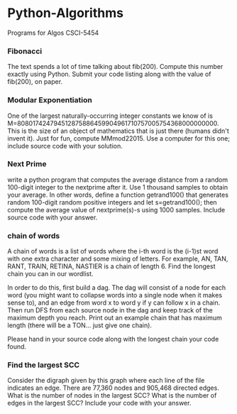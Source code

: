 # Python-Algorithms
Programs for Algos CSCI-5454  

### Fibonacci
The text spends a lot of time talking about fib(200). Compute this number exactly using Python. Submit your code listing along with the value of fib(200), on paper.

### Modular Exponentiation
One of the largest naturally-occurring integer constants we know of is M=808017424794512875886459904961710757005754368000000000. This is the size of an object of mathematics that is just there (humans didn't invent it). 
Just for fun, compute MMmod22015. Use a computer for this one; include source code with your solution.

### Next Prime
write a python program that computes the average distance from a random 100-digit integer to the nextprime after it. Use 1 thousand samples to obtain your average. In other words, define a function getrand100() that generates random 100-digit random positive integers and let s=getrand100(); then compute the average value of nextprime(s)-s using 1000 samples. Include source code with your answer.

### chain of words
A chain of words is a list of words where the i-th word is the (i-1)st word with one extra character and some mixing of letters. For example, AN, TAN, RANT, TRAIN, RETINA, NASTIER is a chain of length 6. Find the longest chain you can in our wordlist.

In order to do this, first build a dag. The dag will consist of a node for each word (you might want to collapse words into a single node when it makes sense to), and an edge from word x to word y if y can follow x in a chain. Then run DFS from each source node in the dag and keep track of the maximum depth you reach. Print out an example chain that has maximum length (there will be a TON... just give one chain).

Please hand in your source code along with the longest chain your code found.

### Find the largest SCC
Consider the digraph given by this graph where each line of the file indicates an edge. There are 77,360 nodes and 905,468 directed edges. What is the number of nodes in the largest SCC? What is the number of edges in the largest SCC? Include your code with your answer.
